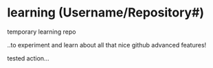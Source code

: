 # learning (Username/Repository#)
temporary learning repo

..to experiment and learn about all that nice github advanced features!

tested action...
